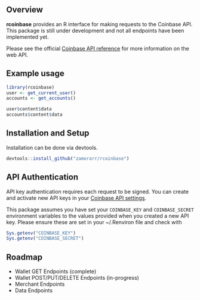 ## Overview 
**rcoinbase** provides an R interface for making requests to the Coinbase API.
This package is still under development and not all endpoints have been 
implemented yet. 

Please see the official [Coinbase API reference](https://developers.coinbase.com/api/v2) for more information on the web API.

## Example usage
```R
library(rcoinbase)
user <- get_current_user()
accounts <- get_accounts()

user$content$data
accounts$content$data
```

## Installation and Setup
Installation can be done via devtools.

```R
devtools::install_github("zamorarr/rcoinbase")
```

## API Authentication
API key authentication requires each request to be signed. You can create and activate new API keys in your [Coinbase API settings](https://www.coinbase.com/settings/api).

This package assumes you have set your `COINBASE_KEY` and `COINBASE_SECRET` environment variables to the values provided when you created a new API key. Please ensure these are set in your ~/.Renviron file and check with

```R
Sys.getenv("COINBASE_KEY")
Sys.getenv("COINBASE_SECRET")
```

## Roadmap

- Wallet GET Endpoints (complete)
- Wallet POST/PUT/DELETE Endpoints (in-progress)
- Merchant Endpoints
- Data Endpoints

